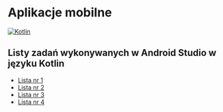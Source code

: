 # Aplikacje mobilne
[![Kotlin](https://s3.amazonaws.com/media-p.slid.es/uploads/433507/images/3949572/kotlin-android.svg)](https://kotlinlang.org/)

## Listy zadań wykonywanych w Android Studio w języku Kotlin

* [Lista nr 1](https://github.com/Mat00000/Projects/tree/master/SEM_VI/Aplikacje_mobilne/Lista1)
* [Lista nr 2](https://github.com/Mat00000/Projects/tree/master/SEM_VI/Aplikacje_mobilne/Lista2)
* [Lista nr 3](https://github.com/Mat00000/Projects/tree/master/SEM_VI/Aplikacje_mobilne/Lista3)
* [Lista nr 4](https://github.com/Mat00000/Projects/tree/master/SEM_VI/Aplikacje_mobilne/Lista4)